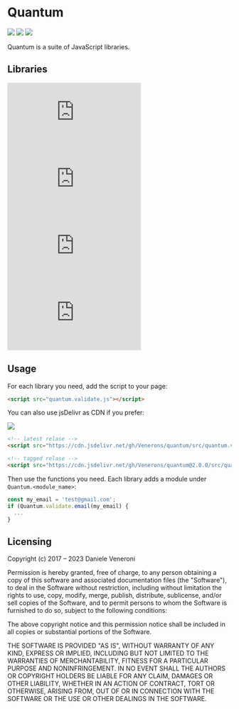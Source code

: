 # Quantum

![](https://img.shields.io/github/license/Venerons/quantum?style=for-the-badge)
![](https://img.shields.io/github/v/release/Venerons/quantum?style=for-the-badge)
![](https://img.shields.io/github/issues/Venerons/quantum?style=for-the-badge)

Quantum is a suite of JavaScript libraries.

## Libraries

![](https://img.shields.io/github/size/Venerons/quantum/src/quantum.utils.js?label=utils&style=for-the-badge)
![](https://img.shields.io/github/size/Venerons/quantum/src/quantum.validate.js?label=validate&style=for-the-badge)
![](https://img.shields.io/github/size/Venerons/quantum/src/quantum.table.js?label=table&style=for-the-badge)
![](https://img.shields.io/github/size/Venerons/quantum/src/quantum.crypto.js?label=crypto&style=for-the-badge)

## Usage

For each library you need, add the script to your page:

```html
<script src="quantum.validate.js"></script>
```

You can also use jsDelivr as CDN if you prefer:

[![](https://data.jsdelivr.com/v1/package/gh/Venerons/quantum/badge)](https://www.jsdelivr.com/package/gh/Venerons/quantum)

```html
<!-- latest relase -->
<script src="https://cdn.jsdelivr.net/gh/Venerons/quantum/src/quantum.validate.min.js"></script>

<!-- tagged relase -->
<script src="https://cdn.jsdelivr.net/gh/Venerons/quantum@2.0.0/src/quantum.validate.min.js"></script>
```

Then use the functions you need. Each library adds a module under `Quantum.<module_name>`:

```js
const my_email = 'test@gmail.com';
if (Quantum.validate.email(my_email) {
  ...
}
```

## Licensing

Copyright (c) 2017 – 2023 Daniele Veneroni

Permission is hereby granted, free of charge, to any person obtaining a copy
of this software and associated documentation files (the "Software"), to deal
in the Software without restriction, including without limitation the rights
to use, copy, modify, merge, publish, distribute, sublicense, and/or sell
copies of the Software, and to permit persons to whom the Software is
furnished to do so, subject to the following conditions:

The above copyright notice and this permission notice shall be included in all
copies or substantial portions of the Software.

THE SOFTWARE IS PROVIDED "AS IS", WITHOUT WARRANTY OF ANY KIND, EXPRESS OR
IMPLIED, INCLUDING BUT NOT LIMITED TO THE WARRANTIES OF MERCHANTABILITY,
FITNESS FOR A PARTICULAR PURPOSE AND NONINFRINGEMENT. IN NO EVENT SHALL THE
AUTHORS OR COPYRIGHT HOLDERS BE LIABLE FOR ANY CLAIM, DAMAGES OR OTHER
LIABILITY, WHETHER IN AN ACTION OF CONTRACT, TORT OR OTHERWISE, ARISING FROM,
OUT OF OR IN CONNECTION WITH THE SOFTWARE OR THE USE OR OTHER DEALINGS IN THE
SOFTWARE.
